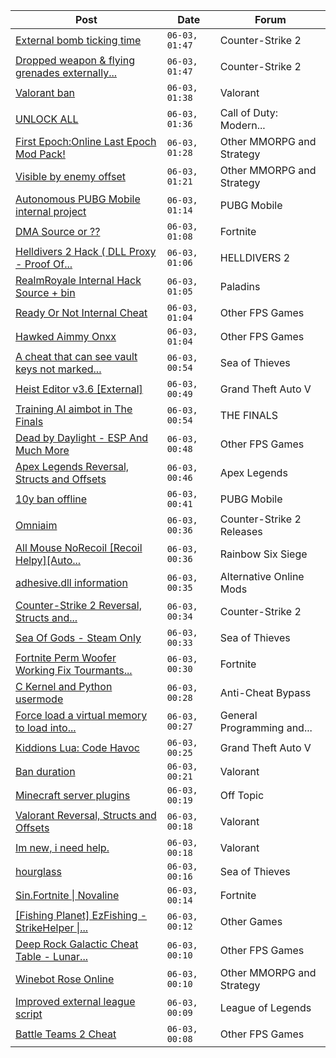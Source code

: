 |Post|Date|Forum|
|----|----|-----|
|[External bomb ticking time](https://www.unknowncheats.me/forum/counter-strike-2-a/626133-external-bomb-ticking-time.html)|`06-03, 01:47`|Counter-Strike 2|
|[Dropped weapon & flying grenades externally...](https://www.unknowncheats.me/forum/counter-strike-2-a/625397-dropped-weapon-flying-grenades-externally-searching.html)|`06-03, 01:47`|Counter-Strike 2|
|[Valorant ban](https://www.unknowncheats.me/forum/valorant/626130-valorant-ban.html)|`06-03, 01:38`|Valorant|
|[UNLOCK ALL](https://www.unknowncheats.me/forum/call-of-duty-modern-warfare-iii/625651-unlock.html)|`06-03, 01:36`|Call of Duty: Modern...|
|[First Epoch:Online Last Epoch Mod Pack!](https://www.unknowncheats.me/forum/other-mmorpg-and-strategy/625247-epoch-online-epoch-mod-pack.html)|`06-03, 01:28`|Other MMORPG and Strategy|
|[Visible by enemy offset](https://www.unknowncheats.me/forum/other-mmorpg-and-strategy/625086-visible-enemy-offset.html)|`06-03, 01:21`|Other MMORPG and Strategy|
|[Autonomous PUBG Mobile internal project](https://www.unknowncheats.me/forum/pubg-mobile/626125-autonomous-pubg-mobile-internal-project.html)|`06-03, 01:14`|PUBG Mobile|
|[DMA Source or ??](https://www.unknowncheats.me/forum/fortnite/626084-dma-source.html)|`06-03, 01:08`|Fortnite|
|[Helldivers 2 Hack ( DLL Proxy - Proof Of...](https://www.unknowncheats.me/forum/helldivers-2-a/625832-helldivers-2-hack-dll-proxy-proof-concept.html)|`06-03, 01:06`|HELLDIVERS 2|
|[RealmRoyale Internal Hack Source + bin](https://www.unknowncheats.me/forum/paladins/621617-realmroyale-internal-hack-source-bin.html)|`06-03, 01:05`|Paladins|
|[Ready Or Not Internal Cheat](https://www.unknowncheats.me/forum/other-fps-games/625051-ready-internal-cheat.html)|`06-03, 01:04`|Other FPS Games|
|[Hawked Aimmy Onxx](https://www.unknowncheats.me/forum/other-fps-games/624586-hawked-aimmy-onxx.html)|`06-03, 01:04`|Other FPS Games|
|[A cheat that can see vault keys not marked...](https://www.unknowncheats.me/forum/sea-of-thieves/625534-cheat-vault-keys-marked-map.html)|`06-03, 00:54`|Sea of Thieves|
|[Heist Editor v3.6 \[External\]](https://www.unknowncheats.me/forum/grand-theft-auto-v/451205-heist-editor-v3-6-external.html)|`06-03, 00:49`|Grand Theft Auto V|
|[Training AI aimbot in The Finals](https://www.unknowncheats.me/forum/the-finals/616898-training-ai-aimbot-finals.html)|`06-03, 00:54`|THE FINALS|
|[Dead by Daylight - ESP And Much More](https://www.unknowncheats.me/forum/other-fps-games/625890-dead-daylight-esp.html)|`06-03, 00:48`|Other FPS Games|
|[Apex Legends Reversal, Structs and Offsets](https://www.unknowncheats.me/forum/apex-legends/319804-apex-legends-reversal-structs-offsets.html)|`06-03, 00:46`|Apex Legends|
|[10y ban offline](https://www.unknowncheats.me/forum/pubg-mobile/626100-10y-ban-offline.html)|`06-03, 00:41`|PUBG Mobile|
|[Omniaim](https://www.unknowncheats.me/forum/counter-strike-2-releases/621358-omniaim.html)|`06-03, 00:36`|Counter-Strike 2 Releases|
|[All Mouse NoRecoil \[Recoil Helpy\]\[Auto...](https://www.unknowncheats.me/forum/rainbow-six-siege/620039-mouse-norecoil-recoil-helpy-auto-config-probably-ud-universal.html)|`06-03, 00:36`|Rainbow Six Siege|
|[adhesive.dll information](https://www.unknowncheats.me/forum/alternative-online-mods/625670-adhesive-dll-information.html)|`06-03, 00:35`|Alternative Online Mods|
|[Counter-Strike 2 Reversal, Structs and...](https://www.unknowncheats.me/forum/counter-strike-2-a/576077-counter-strike-2-reversal-structs-offsets.html)|`06-03, 00:34`|Counter-Strike 2|
|[Sea Of Gods - Steam Only](https://www.unknowncheats.me/forum/sea-of-thieves/614719-sea-gods-steam.html)|`06-03, 00:33`|Sea of Thieves|
|[Fortnite Perm Woofer Working Fix Tourmants...](https://www.unknowncheats.me/forum/fortnite/603652-fortnite-perm-woofer-fix-tourmants-kick.html)|`06-03, 00:30`|Fortnite|
|[C Kernel and Python usermode](https://www.unknowncheats.me/forum/anti-cheat-bypass/625107-kernel-python-usermode.html)|`06-03, 00:28`|Anti-Cheat Bypass|
|[Force load a virtual memory to load into...](https://www.unknowncheats.me/forum/general-programming-and-reversing/626080-force-load-virtual-memory-load-physical-memory.html)|`06-03, 00:27`|General Programming and...|
|[Kiddions Lua: Code Havoc](https://www.unknowncheats.me/forum/grand-theft-auto-v/625874-kiddions-lua-code-havoc.html)|`06-03, 00:25`|Grand Theft Auto V|
|[Ban duration](https://www.unknowncheats.me/forum/valorant/626068-ban-duration.html)|`06-03, 00:21`|Valorant|
|[Minecraft server plugins](https://www.unknowncheats.me/forum/off-topic/626010-minecraft-server-plugins.html)|`06-03, 00:19`|Off Topic|
|[Valorant Reversal, Structs and Offsets](https://www.unknowncheats.me/forum/valorant/385792-valorant-reversal-structs-offsets.html)|`06-03, 00:18`|Valorant|
|[Im new, i need help.](https://www.unknowncheats.me/forum/valorant/626042-im-help.html)|`06-03, 00:18`|Valorant|
|[hourglass](https://www.unknowncheats.me/forum/sea-of-thieves/626036-hourglass.html)|`06-03, 00:16`|Sea of Thieves|
|[Sin.Fortnite \| Novaline](https://www.unknowncheats.me/forum/fortnite/624894-sin-fortnite-novaline.html)|`06-03, 00:14`|Fortnite|
|[\[Fishing Planet\] EzFishing - StrikeHelper \|...](https://www.unknowncheats.me/forum/other-games/503582-fishing-planet-ezfishing-strikehelper-fish-fight-free-premium.html)|`06-03, 00:12`|Other Games|
|[Deep Rock Galactic Cheat Table - Lunar...](https://www.unknowncheats.me/forum/other-fps-games/487947-deep-rock-galactic-cheat-table-lunar-update-2022-a.html)|`06-03, 00:10`|Other FPS Games|
|[Winebot Rose Online](https://www.unknowncheats.me/forum/other-mmorpg-and-strategy/625663-winebot-rose-online.html)|`06-03, 00:10`|Other MMORPG and Strategy|
|[Improved external league script](https://www.unknowncheats.me/forum/league-of-legends/625738-improved-external-league-script.html)|`06-03, 00:09`|League of Legends|
|[Battle Teams 2 Cheat](https://www.unknowncheats.me/forum/other-fps-games/622789-battle-teams-2-cheat.html)|`06-03, 00:08`|Other FPS Games|
